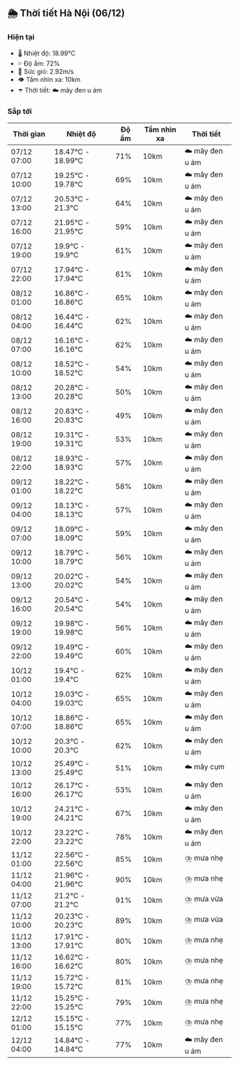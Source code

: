 ## 🌦️ Thời tiết Hà Nội (06/12)

### Hiện tại

- 🌡️ Nhiệt độ: 18.99℃
- 💦 Độ ẩm: 72%
- 💨 Sức gió: 2.92m/s
- 👁️ Tầm nhìn xa: 10km
- ☂️ Thời tiết: ☁️ mây đen u ám

### Sắp tới

| Thời gian | Nhiệt độ | Độ ẩm | Tầm nhìn xa | Thời tiết |
| --- | --- | --- | --- | --- |
| 07/12 07:00 | 18.47℃ - 18.99℃ | 71% | 10km | ☁️ mây đen u ám |
| 07/12 10:00 | 19.25℃ - 19.78℃ | 69% | 10km | ☁️ mây đen u ám |
| 07/12 13:00 | 20.53℃ - 21.3℃ | 64% | 10km | ☁️ mây đen u ám |
| 07/12 16:00 | 21.95℃ - 21.95℃ | 59% | 10km | ☁️ mây đen u ám |
| 07/12 19:00 | 19.9℃ - 19.9℃ | 61% | 10km | ☁️ mây đen u ám |
| 07/12 22:00 | 17.94℃ - 17.94℃ | 61% | 10km | ☁️ mây đen u ám |
| 08/12 01:00 | 16.86℃ - 16.86℃ | 65% | 10km | ☁️ mây đen u ám |
| 08/12 04:00 | 16.44℃ - 16.44℃ | 62% | 10km | ☁️ mây đen u ám |
| 08/12 07:00 | 16.16℃ - 16.16℃ | 62% | 10km | ☁️ mây đen u ám |
| 08/12 10:00 | 18.52℃ - 18.52℃ | 54% | 10km | ☁️ mây đen u ám |
| 08/12 13:00 | 20.28℃ - 20.28℃ | 50% | 10km | ☁️ mây đen u ám |
| 08/12 16:00 | 20.83℃ - 20.83℃ | 49% | 10km | ☁️ mây đen u ám |
| 08/12 19:00 | 19.31℃ - 19.31℃ | 53% | 10km | ☁️ mây đen u ám |
| 08/12 22:00 | 18.93℃ - 18.93℃ | 57% | 10km | ☁️ mây đen u ám |
| 09/12 01:00 | 18.22℃ - 18.22℃ | 58% | 10km | ☁️ mây đen u ám |
| 09/12 04:00 | 18.13℃ - 18.13℃ | 57% | 10km | ☁️ mây đen u ám |
| 09/12 07:00 | 18.09℃ - 18.09℃ | 59% | 10km | ☁️ mây đen u ám |
| 09/12 10:00 | 18.79℃ - 18.79℃ | 56% | 10km | ☁️ mây đen u ám |
| 09/12 13:00 | 20.02℃ - 20.02℃ | 54% | 10km | ☁️ mây đen u ám |
| 09/12 16:00 | 20.54℃ - 20.54℃ | 54% | 10km | ☁️ mây đen u ám |
| 09/12 19:00 | 19.98℃ - 19.98℃ | 56% | 10km | ☁️ mây đen u ám |
| 09/12 22:00 | 19.49℃ - 19.49℃ | 60% | 10km | ☁️ mây đen u ám |
| 10/12 01:00 | 19.4℃ - 19.4℃ | 62% | 10km | ☁️ mây đen u ám |
| 10/12 04:00 | 19.03℃ - 19.03℃ | 65% | 10km | ☁️ mây đen u ám |
| 10/12 07:00 | 18.86℃ - 18.86℃ | 65% | 10km | ☁️ mây đen u ám |
| 10/12 10:00 | 20.3℃ - 20.3℃ | 62% | 10km | ☁️ mây đen u ám |
| 10/12 13:00 | 25.49℃ - 25.49℃ | 51% | 10km | ☁️ mây cụm |
| 10/12 16:00 | 26.17℃ - 26.17℃ | 53% | 10km | ☁️ mây đen u ám |
| 10/12 19:00 | 24.21℃ - 24.21℃ | 67% | 10km | ☁️ mây đen u ám |
| 10/12 22:00 | 23.22℃ - 23.22℃ | 78% | 10km | ☁️ mây đen u ám |
| 11/12 01:00 | 22.56℃ - 22.56℃ | 85% | 10km | ⛈️ mưa nhẹ |
| 11/12 04:00 | 21.96℃ - 21.96℃ | 90% | 10km | ⛈️ mưa nhẹ |
| 11/12 07:00 | 21.2℃ - 21.2℃ | 91% | 10km | ⛈️ mưa vừa |
| 11/12 10:00 | 20.23℃ - 20.23℃ | 89% | 10km | ⛈️ mưa vừa |
| 11/12 13:00 | 17.91℃ - 17.91℃ | 80% | 10km | ⛈️ mưa nhẹ |
| 11/12 16:00 | 16.62℃ - 16.62℃ | 80% | 10km | ⛈️ mưa nhẹ |
| 11/12 19:00 | 15.72℃ - 15.72℃ | 81% | 10km | ⛈️ mưa nhẹ |
| 11/12 22:00 | 15.25℃ - 15.25℃ | 79% | 10km | ⛈️ mưa nhẹ |
| 12/12 01:00 | 15.15℃ - 15.15℃ | 77% | 10km | ⛈️ mưa nhẹ |
| 12/12 04:00 | 14.84℃ - 14.84℃ | 77% | 10km | ☁️ mây đen u ám |
